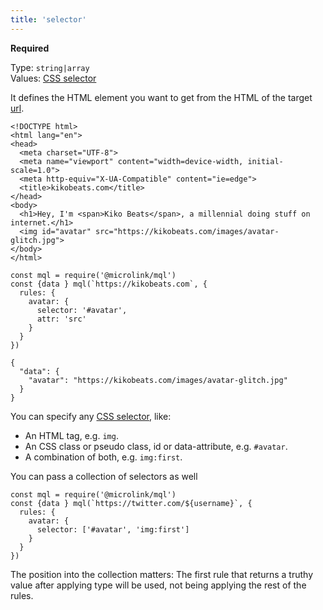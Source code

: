 ```yaml
---
title: 'selector'
---
```


**Required**<br/>

Type: `string|array`<br/>
Values: [CSS selector](https://developer.mozilla.org/en-US/docs/Web/CSS/CSS_Selectors)

It defines the HTML element you want to get from the HTML of the target [url](/docs/api/api-parameters/url).

```html{11}
<!DOCTYPE html>
<html lang="en">
<head>
  <meta charset="UTF-8">
  <meta name="viewport" content="width=device-width, initial-scale=1.0">
  <meta http-equiv="X-UA-Compatible" content="ie=edge">
  <title>kikobeats.com</title>
</head>
<body>
  <h1>Hey, I'm <span>Kiko Beats</span>, a millennial doing stuff on internet.</h1>
  <img id="avatar" src="https://kikobeats.com/images/avatar-glitch.jpg">
</body>
</html>
```

```js{5}
const mql = require('@microlink/mql')
const {data } mql(`https://kikobeats.com`, {
  rules: {
    avatar: {
      selector: '#avatar',
      attr: 'src'
    }
  }
})
```

```json{3}
{
  "data": {
    "avatar": "https://kikobeats.com/images/avatar-glitch.jpg"
  }
}
```

<Figcaption children='At least you need to specify the selector of the data to be extracted.' />

You can specify any [CSS selector](https://developer.mozilla.org/en-US/docs/Web/CSS/CSS_Selectors), like:

- An HTML tag, e.g. `img`.
- An CSS class or pseudo class, id or data-attribute, e.g. `#avatar`.
- A combination of both, e.g. `img:first`.

You can pass a collection of selectors as well

```js{5}
const mql = require('@microlink/mql')
const {data } mql(`https://twitter.com/${username}`, {
  rules: {
    avatar: {
      selector: ['#avatar', 'img:first']
    }
  }
})
```

<Figcaption children='Using mulitple selector makes the rule more generic.' />

The position into the collection matters: The first rule that returns a truthy value after applying type will be used, not being applying the rest of the rules.
